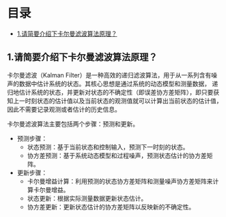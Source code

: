# 目录

- [1.请简要介绍下卡尔曼滤波算法原理？](#1.请简要介绍下卡尔曼滤波算法原理？)


<h2 id="1.请简要介绍下卡尔曼滤波算法原理？">1.请简要介绍下卡尔曼滤波算法原理？</h2>

‌卡尔曼滤波（Kalman Filter）是一种高效的递归滤波算法，用于从一系列含有噪声的数据中估计系统的状态。其核心思想是通过系统的动态模型和测量数据，
递归地估计系统的状态，并更新对状态的不确定性（即误差协方差矩阵），即只要获知上一时刻状态的估计值以及当前状态的观测值就可以计算出当前状态的估计值，
因此不需要记录观测或者估计的历史信息。

卡尔曼滤波算法主要包括两个步骤：预测和更新。

- ‌预测步骤‌：
  - 状态预测‌：基于当前状态和控制输入，预测下一时刻的状态。
  - 协方差预测‌：基于系统动态模型和过程噪声，预测状态估计的协方差矩阵。
- 更新步骤‌：
  - 卡尔曼增益计算‌：利用预测的状态协方差矩阵和测量噪声协方差矩阵来计算卡尔曼增益。
  - 状态更新‌：根据实际测量数据更新状态估计。
  - 协方差更新‌：更新状态估计的协方差矩阵以反映新的不确定性。
